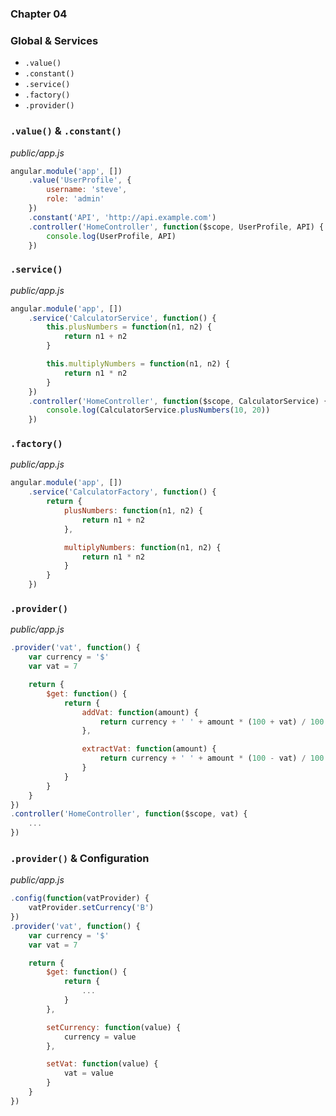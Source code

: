 ### Chapter 04

### Global & Services

- `.value()`
- `.constant()`
- `.service()`
- `.factory()`
- `.provider()`

### `.value()` & `.constant()`

*public/app.js*

```js
angular.module('app', [])
    .value('UserProfile', {
        username: 'steve',
        role: 'admin'
    })
    .constant('API', 'http://api.example.com')
    .controller('HomeController', function($scope, UserProfile, API) {
        console.log(UserProfile, API)
    })
```

### `.service()`

*public/app.js*

```js
angular.module('app', [])
    .service('CalculatorService', function() {
        this.plusNumbers = function(n1, n2) {
            return n1 + n2
        }

        this.multiplyNumbers = function(n1, n2) {
            return n1 * n2
        }
    })
    .controller('HomeController', function($scope, CalculatorService) {
        console.log(CalculatorService.plusNumbers(10, 20))
    })
```

### `.factory()`

*public/app.js*

```js
angular.module('app', [])
    .service('CalculatorFactory', function() {
        return {
            plusNumbers: function(n1, n2) {
                return n1 + n2
            },

            multiplyNumbers: function(n1, n2) {
                return n1 * n2
            }
        }
    })
```

### `.provider()`

*public/app.js*

```js
.provider('vat', function() {
    var currency = '$'
    var vat = 7

    return {
        $get: function() {
            return {
                addVat: function(amount) {
                    return currency + ' ' + amount * (100 + vat) / 100
                },

                extractVat: function(amount) {
                    return currency + ' ' + amount * (100 - vat) / 100
                }
            }
        }
    }
})
.controller('HomeController', function($scope, vat) {
    ...
})
```

### `.provider()` & Configuration

*public/app.js*

```js
.config(function(vatProvider) {
    vatProvider.setCurrency('B')
})
.provider('vat', function() {
    var currency = '$'
    var vat = 7

    return {
        $get: function() {
            return {
                ...
            }
        },

        setCurrency: function(value) {
            currency = value
        },

        setVat: function(value) {
            vat = value
        }
    }
})
